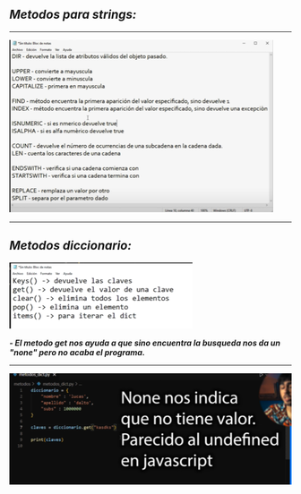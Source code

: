 ## ***Metodos para strings:***

---

<img src="https://github.com/jegomezV/Python-Study/blob/master/-/images/modulos.png?raw=true">

---

## ***Metodos diccionario:***

<img src="https://github.com/jegomezV/Python-Study/blob/master/-/images/metododic.png?raw=true">

***- El metodo get nos ayuda a que sino encuentra la busqueda nos da un "none" pero no acaba el programa.***

---

<img src="https://github.com/jegomezV/Python-Study/blob/master/-/images/gett.png?raw=true">